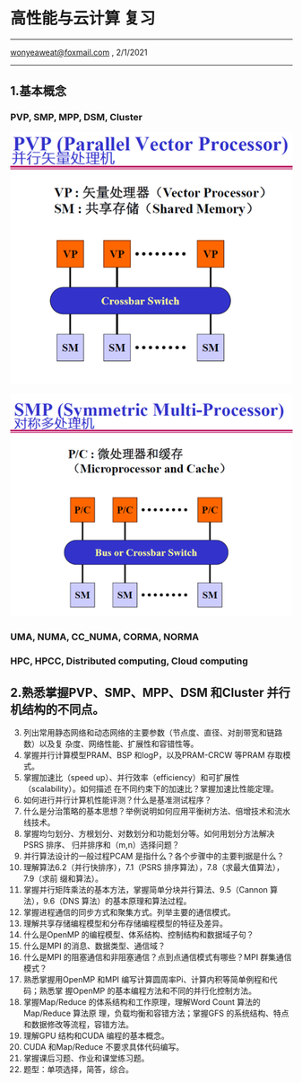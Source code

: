 # 高性能与云计算 复习

---

wonyeaweat@foxmail.com , 2/1/2021

---

## 1.基本概念
###  PVP, SMP, MPP, DSM, Cluster

![](1.png)

![](2.png)

###  UMA, NUMA, CC_NUMA, CORMA, NORMA

### HPC, HPCC, Distributed computing, Cloud computing
## 2.熟悉掌握PVP、SMP、MPP、DSM 和Cluster 并行机结构的不同点。
3. 列出常用静态网络和动态网络的主要参数（节点度、直径、对剖带宽和链路数）以及复
杂度、网络性能、扩展性和容错性等。
4. 掌握并行计算模型PRAM、BSP 和logP，以及PRAM-CRCW 等PRAM 存取模式。
5. 掌握加速比（speed up）、并行效率（efficiency）和可扩展性（scalability）。如何描述
在不同约束下的加速比？掌握加速比性能定理。
6. 如何进行并行计算机性能评测？什么是基准测试程序？
7. 什么是分治策略的基本思想？举例说明如何应用平衡树方法、倍增技术和流水线技术。
8. 掌握均匀划分、方根划分、对数划分和功能划分等。如何用划分方法解决PSRS 排序、
归并排序和（m,n）选择问题？
9. 并行算法设计的一般过程PCAM 是指什么？各个步骤中的主要判据是什么？
10. 理解算法6.2（并行快排序），7.1（PSRS 排序算法），7.8（求最大值算法），7.9（求前
缀和算法）。
11. 掌握并行矩阵乘法的基本方法，掌握简单分块并行算法、9.5（Cannon 算法），9.6（DNS
算法）的基本原理和算法过程。
12. 掌握进程通信的同步方式和聚集方式。列举主要的通信模式。
13. 理解共享存储编程模型和分布存储编程模型的特征及差异。
14. 什么是OpenMP 的编程模型、体系结构、控制结构和数据域子句？
15. 什么是MPI 的消息、数据类型、通信域？
16. 什么是MPI 的阻塞通信和非阻塞通信？点到点通信模式有哪些？MPI 群集通信模式？
17. 熟悉掌握用OpenMP 和MPI 编写计算圆周率Pi、计算内积等简单例程和代码；熟悉掌
握OpenMP 的基本编程方法和不同的并行化控制方法。
18. 掌握Map/Reduce 的体系结构和工作原理，理解Word Count 算法的Map/Reduce 算法原
理，负载均衡和容错方法；掌握GFS 的系统结构、特点和数据修改等流程，容错方法。
19. 理解GPU 结构和CUDA 编程的基本概念。
20. CUDA 和Map/Reduce 不要求具体代码编写。
21. 掌握课后习题、作业和课堂练习题。
22. 题型：单项选择，简答，综合。